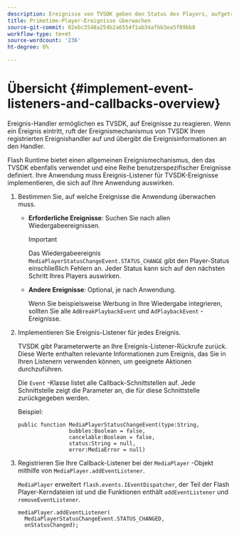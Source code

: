 ```yaml
---
description: Ereignisse von TVSDK geben den Status des Players, aufgetretene Fehler, den Abschluss von angeforderten Aktionen an, z. B. einen Videostart oder implizit auftretende Aktionen, z. B. das Abschließen einer Anzeige.
title: Primetime-Player-Ereignisse überwachen
source-git-commit: 02ebc3548a254b2a6554f1ab34afbb3ea5f09bb8
workflow-type: tm+mt
source-wordcount: '236'
ht-degree: 0%

---
```


# Übersicht {#implement-event-listeners-and-callbacks-overview}

Ereignis-Handler ermöglichen es TVSDK, auf Ereignisse zu reagieren. Wenn ein Ereignis eintritt, ruft der Ereignismechanismus von TVSDK Ihren registrierten Ereignishandler auf und übergibt die Ereignisinformationen an den Handler.

Flash Runtime bietet einen allgemeinen Ereignismechanismus, den das TVSDK ebenfalls verwendet und eine Reihe benutzerspezifischer Ereignisse definiert. Ihre Anwendung muss Ereignis-Listener für TVSDK-Ereignisse implementieren, die sich auf Ihre Anwendung auswirken.

1. Bestimmen Sie, auf welche Ereignisse die Anwendung überwachen muss.

   * **Erforderliche Ereignisse**: Suchen Sie nach allen Wiedergabeereignissen.

     >[!IMPORTANT]
     >
     >Das Wiedergabeereignis `MediaPlayerStatusChangeEvent.STATUS_CHANGE` gibt den Player-Status einschließlich Fehlern an. Jeder Status kann sich auf den nächsten Schritt Ihres Players auswirken.

   * **Andere Ereignisse**: Optional, je nach Anwendung.

     Wenn Sie beispielsweise Werbung in Ihre Wiedergabe integrieren, sollten Sie alle `AdBreakPlaybackEvent` und `AdPlaybackEvent` -Ereignisse.

1. Implementieren Sie Ereignis-Listener für jedes Ereignis.

   TVSDK gibt Parameterwerte an Ihre Ereignis-Listener-Rückrufe zurück. Diese Werte enthalten relevante Informationen zum Ereignis, das Sie in Ihren Listenern verwenden können, um geeignete Aktionen durchzuführen.

   Die `Event` -Klasse listet alle Callback-Schnittstellen auf. Jede Schnittstelle zeigt die Parameter an, die für diese Schnittstelle zurückgegeben werden.

   Beispiel:

   ```
   public function MediaPlayerStatusChangeEvent(type:String,  
                   bubbles:Boolean = false,  
                   cancelable:Boolean = false,  
                   status:String = null,  
                   error:MediaError = null) 
   ```

1. Registrieren Sie Ihre Callback-Listener bei der `MediaPlayer` -Objekt mithilfe von `MediaPlayer.addEventListener`.

   `MediaPlayer` erweitert `flash.events.IEventDispatcher`, der Teil der Flash Player-Kerndateien ist und die Funktionen enthält `addEventListener` und `removeEventListener`.

   ```
   mediaPlayer.addEventListener( 
     MediaPlayerStatusChangeEvent.STATUS_CHANGED,  
     onStatusChanged);
   ```
